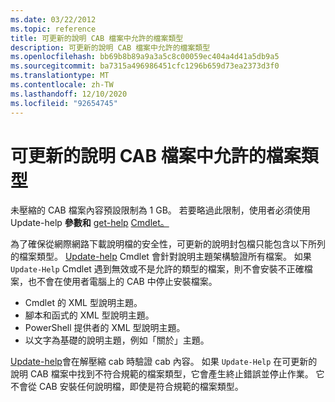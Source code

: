 ```yaml
---
ms.date: 03/22/2012
ms.topic: reference
title: 可更新的說明 CAB 檔案中允許的檔案類型
description: 可更新的說明 CAB 檔案中允許的檔案類型
ms.openlocfilehash: bb69b8b89a9a3a5c8c00059ec404a4d41a5db9a5
ms.sourcegitcommit: ba7315a496986451cfc1296b659d73ea2373d3f0
ms.translationtype: MT
ms.contentlocale: zh-TW
ms.lasthandoff: 12/10/2020
ms.locfileid: "92654745"
---
```

# <a name="file-types-permitted-in-an-updatable-help-cab-file"></a>可更新的說明 CAB 檔案中允許的檔案類型

未壓縮的 CAB 檔案內容預設限制為 1 GB。 若要略過此限制，使用者必須使用 Update-help **參數和** [get-help](/powershell/module/Microsoft.PowerShell.Core/Update-Help) [Cmdlet。](/powershell/module/Microsoft.PowerShell.Core/Save-Help)

為了確保從網際網路下載說明檔的安全性，可更新的說明封包檔只能包含以下所列的檔案類型。 [Update-help](/powershell/module/Microsoft.PowerShell.Core/Update-Help) Cmdlet 會針對說明主題架構驗證所有檔案。 如果 `Update-Help` Cmdlet 遇到無效或不是允許的類型的檔案，則不會安裝不正確檔案，也不會在使用者電腦上的 CAB 中停止安裝檔案。

- Cmdlet 的 XML 型說明主題。
- 腳本和函式的 XML 型說明主題。
- PowerShell 提供者的 XML 型說明主題。
- 以文字為基礎的說明主題，例如「關於」主題。

[Update-help](/powershell/module/Microsoft.PowerShell.Core/Update-Help)會在解壓縮 cab 時驗證 cab 內容。 如果 `Update-Help` 在可更新的說明 CAB 檔案中找到不符合規範的檔案類型，它會產生終止錯誤並停止作業。 它不會從 CAB 安裝任何說明檔，即使是符合規範的檔案類型。
